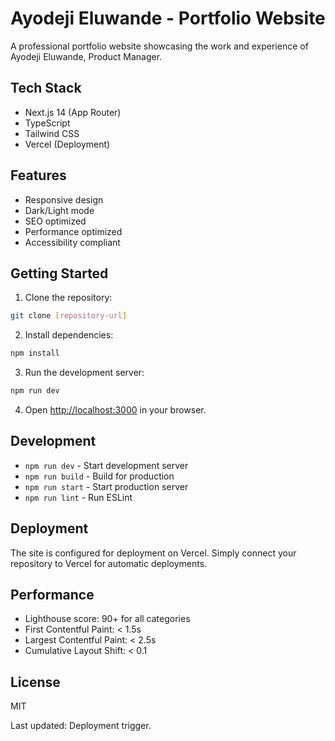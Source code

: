 # Ayodeji Eluwande - Portfolio Website

A professional portfolio website showcasing the work and experience of Ayodeji Eluwande, Product Manager.

## Tech Stack

- Next.js 14 (App Router)
- TypeScript
- Tailwind CSS
- Vercel (Deployment)

## Features

- Responsive design
- Dark/Light mode
- SEO optimized
- Performance optimized
- Accessibility compliant

## Getting Started

1. Clone the repository:
```bash
git clone [repository-url]
```

2. Install dependencies:
```bash
npm install
```

3. Run the development server:
```bash
npm run dev
```

4. Open [http://localhost:3000](http://localhost:3000) in your browser.

## Development

- `npm run dev` - Start development server
- `npm run build` - Build for production
- `npm run start` - Start production server
- `npm run lint` - Run ESLint

## Deployment

The site is configured for deployment on Vercel. Simply connect your repository to Vercel for automatic deployments.

## Performance

- Lighthouse score: 90+ for all categories
- First Contentful Paint: < 1.5s
- Largest Contentful Paint: < 2.5s
- Cumulative Layout Shift: < 0.1

## License

MIT

Last updated: Deployment trigger.
